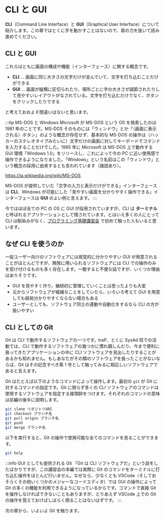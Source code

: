 # CLI と GUI

**CLI**（Command Line Interface）と **GUI**（Graphical User Interface）について紹介します。この章ではとくに手を動かすことはないので、肩の力を抜いて読み進めてください。

## CLI と GUI

これらはともに画面の構成や機能（インターフェース）に関する概念です。

- **CLI** ... 画面に同じ大きさの文字だけが並んでいて、文字を打ち込むことだけができる
- **GUI** ... 画面が縦横に区切られたり、場所ごとに字の大きさが調節されたりして見やすいレイアウトがなされている。文字を打ち込むだけでなく、ボタンをクリックしたりできる

と考えておおよそ間違いはないと思います。

:::tip MS-DOS と Windows
Microsoft が MS-DOS という OS を発表したのは 1981 年のことです。MS-DOS そのものには「ウィンドウ」とか「（画面に表示される）ボタン」のような概念が存在せず、基本的な MS-DOS の操作は（ハッカーのステレオタイプみたいに）文字だけの画面に対してキーボードでコマンドを入力することだけでした。1985 年に Microsoft は MS-DOS 上で動作する GUI 環境「Windows 1.0」をリリースし、これによって今の PC に近い使用感で操作できるようになりました。「Windows」という名前はこの「ウィンドウ」という概念の採用に由来するとも言われています（諸説あり）。


https://ja.wikipedia.org/wiki/MS-DOS

MS-DOS が提供していた「文字の入力と表示だけができる」インターフェースは **CLI**、Windows が可能にした「見やすい画面を分かりやすく操作できる」インターフェースは **GUI** のよい例と言えます。
:::

今ではほぼ全ての PC の OS に GUI が採用されていますが、CLI は **ターミナル** と呼ばれるアプリケーションとして残されています。とはいえ多くの人にとって CLI は馴染みがなく、[プログラミング基礎講習会](https://pg-basic.trap.show/about.html) で初めて触った人もいると思います。

## なぜ CLI を使うのか

一般ユーザー向けのソフトウェアには視覚的に分かりやすい GUI が用意されることがほとんどですが、開発に用いられるソフトウェアには CLI での操作のみを受け付けるものも多く存在します。一聴すると不便な話ですが、いくつか理由はありそうです。

- GUI を見やすく作り、継続的に管理していくことは思ったよりも大変
- 元からソフトウェアが複雑なことをしていたら、いろいろ考えて GUI を用意しても結局分かりやすくならない場合もある
- ユーザーとしても、ソフトウェア同士の連動や自動化をするなら CLI の方が扱いやすい

## CLI としての Git

Git は CLI で動作するソフトウェアの一つです。traP、とくに SysAd 班での活動では、CLI で動作するソフトウェアの幾つかに慣れ親しんだり、今まで便利に扱ってきたアプリケーションの中に CLI ソフトウェアを見出したりすることがあるかも知れません。もしあなたがその類のソフトウェアを扱ったことがないならば、Git はその記念すべき第 1 号として触ってみるに相応しいソフトウェアであると言えます。

Git はたとえば以下のようなコマンドによって操作します。最初の `git` が Git に対するコマンドの指定です。Git に限らず多くの CLI ソフトウェアのコマンドは使用するソフトウェアを指定する接頭辞をつけます。それぞれのコマンドの意味は前編の後半に説明します。

```sh
git clone リポジトリURI
git checkout ブランチ名
git pull origin ブランチ名
git push
git merge ブランチ名
```

以下を実行すると、Git の操作で使用可能な全てのコマンドを見ることができます。

```sh
git help
```

:::info GUI としても提供される Git
「Git は CLI ソフトウェアだ」という話をしたばかりですが、この講習会の本編では実際に Git のコマンドをターミナルに打ち込む操作をほとんど行いません。なぜなら、少なくとも VSCode（そしておそらくその他いくつかのメジャーなコードエディタ）では GUI の操作によって Git の多くの機能を利用できるようになっているからです。コマンドで直接 Git を操作しなければできないこともありますが、とりあえず VSCode 上での Git の操作を覚えておけばしばらく困ることはないはずです。
:::

次の章から、いよいよ Git を触ります。